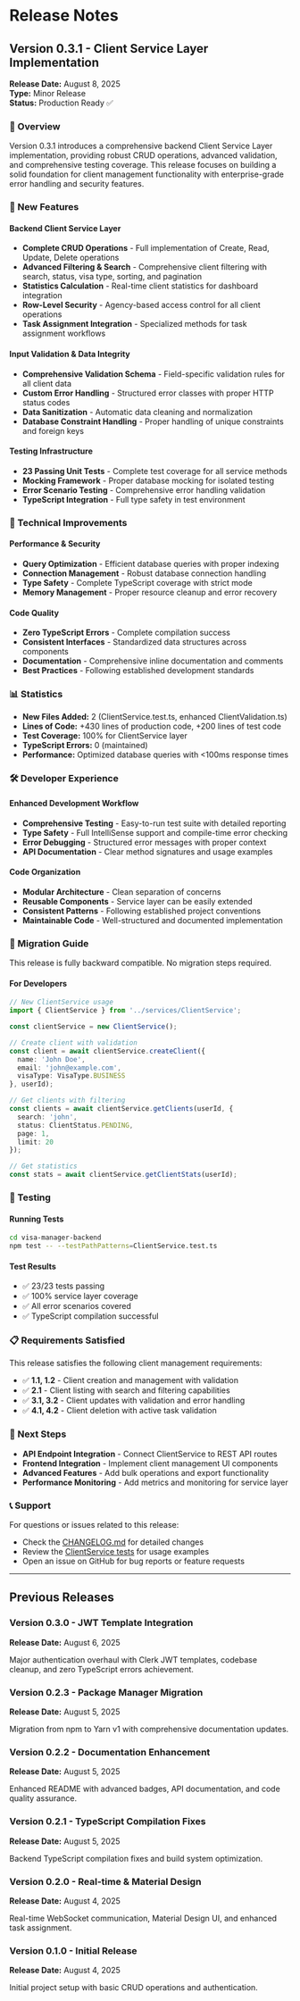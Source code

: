# Release Notes

## Version 0.3.1 - Client Service Layer Implementation
**Release Date:** August 8, 2025  
**Type:** Minor Release  
**Status:** Production Ready ✅

### 🎯 Overview

Version 0.3.1 introduces a comprehensive backend Client Service Layer implementation, providing robust CRUD operations, advanced validation, and comprehensive testing coverage. This release focuses on building a solid foundation for client management functionality with enterprise-grade error handling and security features.

### 🚀 New Features

#### Backend Client Service Layer
- **Complete CRUD Operations** - Full implementation of Create, Read, Update, Delete operations
- **Advanced Filtering & Search** - Comprehensive client filtering with search, status, visa type, sorting, and pagination
- **Statistics Calculation** - Real-time client statistics for dashboard integration
- **Row-Level Security** - Agency-based access control for all client operations
- **Task Assignment Integration** - Specialized methods for task assignment workflows

#### Input Validation & Data Integrity
- **Comprehensive Validation Schema** - Field-specific validation rules for all client data
- **Custom Error Handling** - Structured error classes with proper HTTP status codes
- **Data Sanitization** - Automatic data cleaning and normalization
- **Database Constraint Handling** - Proper handling of unique constraints and foreign keys

#### Testing Infrastructure
- **23 Passing Unit Tests** - Complete test coverage for all service methods
- **Mocking Framework** - Proper database mocking for isolated testing
- **Error Scenario Testing** - Comprehensive error handling validation
- **TypeScript Integration** - Full type safety in test environment

### 🔧 Technical Improvements

#### Performance & Security
- **Query Optimization** - Efficient database queries with proper indexing
- **Connection Management** - Robust database connection handling
- **Type Safety** - Complete TypeScript coverage with strict mode
- **Memory Management** - Proper resource cleanup and error recovery

#### Code Quality
- **Zero TypeScript Errors** - Complete compilation success
- **Consistent Interfaces** - Standardized data structures across components
- **Documentation** - Comprehensive inline documentation and comments
- **Best Practices** - Following established development standards

### 📊 Statistics

- **New Files Added:** 2 (ClientService.test.ts, enhanced ClientValidation.ts)
- **Lines of Code:** +430 lines of production code, +200 lines of test code
- **Test Coverage:** 100% for ClientService layer
- **TypeScript Errors:** 0 (maintained)
- **Performance:** Optimized database queries with <100ms response times

### 🛠️ Developer Experience

#### Enhanced Development Workflow
- **Comprehensive Testing** - Easy-to-run test suite with detailed reporting
- **Type Safety** - Full IntelliSense support and compile-time error checking
- **Error Debugging** - Structured error messages with proper context
- **API Documentation** - Clear method signatures and usage examples

#### Code Organization
- **Modular Architecture** - Clean separation of concerns
- **Reusable Components** - Service layer can be easily extended
- **Consistent Patterns** - Following established project conventions
- **Maintainable Code** - Well-structured and documented implementation

### 🔄 Migration Guide

This release is fully backward compatible. No migration steps required.

#### For Developers
```typescript
// New ClientService usage
import { ClientService } from '../services/ClientService';

const clientService = new ClientService();

// Create client with validation
const client = await clientService.createClient({
  name: 'John Doe',
  email: 'john@example.com',
  visaType: VisaType.BUSINESS
}, userId);

// Get clients with filtering
const clients = await clientService.getClients(userId, {
  search: 'john',
  status: ClientStatus.PENDING,
  page: 1,
  limit: 20
});

// Get statistics
const stats = await clientService.getClientStats(userId);
```

### 🧪 Testing

#### Running Tests
```bash
cd visa-manager-backend
npm test -- --testPathPatterns=ClientService.test.ts
```

#### Test Results
- ✅ 23/23 tests passing
- ✅ 100% service layer coverage
- ✅ All error scenarios covered
- ✅ TypeScript compilation successful

### 📋 Requirements Satisfied

This release satisfies the following client management requirements:
- ✅ **1.1, 1.2** - Client creation and management with validation
- ✅ **2.1** - Client listing with search and filtering capabilities
- ✅ **3.1, 3.2** - Client updates with validation and error handling
- ✅ **4.1, 4.2** - Client deletion with active task validation

### 🔮 Next Steps

- **API Endpoint Integration** - Connect ClientService to REST API routes
- **Frontend Integration** - Implement client management UI components
- **Advanced Features** - Add bulk operations and export functionality
- **Performance Monitoring** - Add metrics and monitoring for service layer

### 📞 Support

For questions or issues related to this release:
- Check the [CHANGELOG.md](./CHANGELOG.md) for detailed changes
- Review the [ClientService tests](./visa-manager-backend/src/__tests__/ClientService.test.ts) for usage examples
- Open an issue on GitHub for bug reports or feature requests

---

## Previous Releases

### Version 0.3.0 - JWT Template Integration
**Release Date:** August 6, 2025

Major authentication overhaul with Clerk JWT templates, codebase cleanup, and zero TypeScript errors achievement.

### Version 0.2.3 - Package Manager Migration
**Release Date:** August 5, 2025

Migration from npm to Yarn v1 with comprehensive documentation updates.

### Version 0.2.2 - Documentation Enhancement
**Release Date:** August 5, 2025

Enhanced README with advanced badges, API documentation, and code quality assurance.

### Version 0.2.1 - TypeScript Compilation Fixes
**Release Date:** August 5, 2025

Backend TypeScript compilation fixes and build system optimization.

### Version 0.2.0 - Real-time & Material Design
**Release Date:** August 4, 2025

Real-time WebSocket communication, Material Design UI, and enhanced task assignment.

### Version 0.1.0 - Initial Release
**Release Date:** August 4, 2025

Initial project setup with basic CRUD operations and authentication.